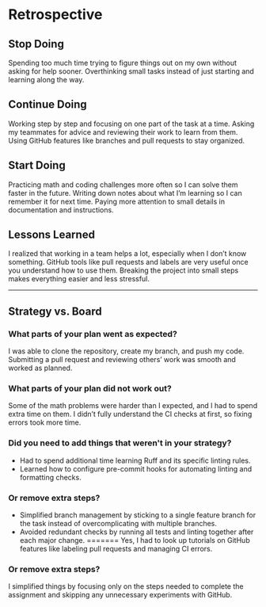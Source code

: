 <!-- this template is for inspiration, feel free to change it however you like! -->

# Retrospective

## Stop Doing

Spending too much time trying to figure
things out on my own without asking for help sooner.
Overthinking small tasks instead of
just starting and learning along the way.

## Continue Doing

Working step by step and focusing on
one part of the task at a time.
Asking my teammates for advice and
reviewing their work to learn from them.
Using GitHub features like branches
and pull requests to stay organized.

## Start Doing

Practicing math and coding challenges
more often so I can solve them faster in the future.
Writing down notes about what I’m
learning so I can remember it for next time.
Paying more attention to small
details in documentation and instructions.

## Lessons Learned

I realized that working in a team
helps a lot, especially when I don’t know something.
GitHub tools like pull requests and
labels are very useful once you understand how to use them.
Breaking the project into small steps
makes everything easier and less stressful.

______________________________________________________________________

## Strategy vs. Board

### What parts of your plan went as expected?

I was able to clone the repository,
create my branch, and push my code.
Submitting a pull request and reviewing
others’ work was smooth and worked as planned.

### What parts of your plan did not work out?

Some of the math problems were harder than
I expected, and I had to spend extra time on them.
I didn’t fully understand the CI checks at
first, so fixing errors took more time.

### Did you need to add things that weren't in your strategy?

- Had to spend additional time learning Ruff and its specific linting rules.
- Learned how to configure pre-commit hooks for automating linting and formatting checks.

### **Or remove extra steps?**

- Simplified branch management by sticking to a single feature branch for the task instead of overcomplicating with multiple branches.
- Avoided redundant checks by running all tests and linting together after each major change.
=======
Yes, I had to look up tutorials on GitHub
features like labeling pull requests and managing CI errors.

### Or remove extra steps?

I simplified things by focusing only on the steps
needed to complete the assignment and skipping
any unnecessary experiments with GitHub.

